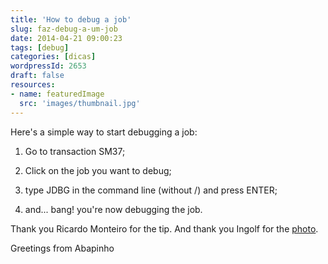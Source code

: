 ```yaml
---
title: 'How to debug a job'
slug: faz-debug-a-um-job
date: 2014-04-21 09:00:23
tags: [debug]
categories: [dicas]
wordpressId: 2653
draft: false
resources:
- name: featuredImage
  src: 'images/thumbnail.jpg'
---
```

Here's a simple way to start debugging a job:

  1. Go to transaction SM37;

  2. Click on the job you want to debug;

  3. type JDBG in the command line (without /) and press ENTER;

  4. and... bang! you're now debugging the job.

Thank you Ricardo Monteiro for the tip.
And thank you Ingolf for the [photo][1].

Greetings from Abapinho

   [1]: https://www.flickr.com/photos/ingolfbln/8218328156/
